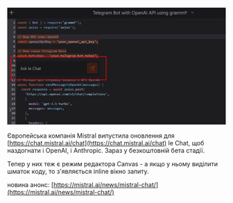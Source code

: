 <!--
date: 2025-02-02T23:23:04.424Z
photo: ![Photo](2024-11-20-10-50-41.jpg)


-->

![Photo](2024-11-20-10-50-41.jpg)

Європейська компанія Mistral випустила оновлення для  [https://chat.mistral.ai/chat](https://chat.mistral.ai/chat) le Chat, щоб наздогнати і OpenAI, і Anthropic. Зараз у безкоштовній бета стадії.

Тепер у них теж є режим редактора Canvas - а якщо у ньому виділити шматок коду, то з'являється inline вікно запиту. 

новина анонс:  [https://mistral.ai/news/mistral-chat/](https://mistral.ai/news/mistral-chat/)